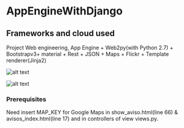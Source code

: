 # AppEngineWithDjango

## Frameworks and cloud used
Project Web engineering, App Engine + Web2py(with Python 2.7) + Bootstrapv3+ material + Rest + JSON + Maps + Flickr + Template renderer(Jinja2)

![alt text](https://raw.githubusercontent.com/Jgoga/AppEngineWithDjango/master/src/static/img/gcp_logo.png)

![alt text](https://raw.githubusercontent.com/Jgoga/AppEngineWithDjango/master/src/static/img/python_logo.png)

### Prerequisites
Need insert MAP_KEY for Google Maps in show_aviso.html(line 66) & avisos_index.html(line 17) and in controllers of view views.py.
